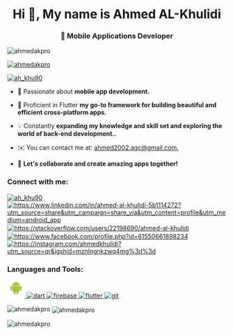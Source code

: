 <h1 align="center">Hi 👋, My name is Ahmed AL-Khulidi</h1>
<h3 align="center">📱 Mobile Applications Developer</h3>

<p align="left"> <img src="https://komarev.com/ghpvc/?username=ahmedakpro&label=Profile%20views&color=0e75b6&style=flat" alt="ahmedakpro" /> </p>

<p align="left"> <a href="https://github.com/ryo-ma/github-profile-trophy"><img src="https://github-profile-trophy.vercel.app/?username=ahmedakpro" alt="ahmedakpro" /></a> </p>

<p align="left"> <a href="https://twitter.com/ah_khu90" target="blank"><img src="https://img.shields.io/twitter/follow/ah_khu90?logo=twitter&style=for-the-badge" alt="ah_khu90" /></a> </p>

- 🚀 Passionate about **mobile app development.**

- 💙 Proficient in Flutter **my go-to framework for building beautiful and efficient cross-platform apps.**

- 💡 Constantly **expanding my knowledge and skill set and exploring the world of back-end development..**

- ✉️ You can contact me at: [ahmed2002.agc@gmail.com.](ahmed2002.agc@gmail.com.)

- 🙂 **Let's collaborate and create amazing apps together!**

<h3 align="left">Connect with me:</h3>
<p align="left">
<a href="https://twitter.com/ah_khu90" target="blank"><img align="center" src="https://raw.githubusercontent.com/rahuldkjain/github-profile-readme-generator/master/src/images/icons/Social/twitter.svg" alt="ah_khu90" height="30" width="40" /></a>
<a href="https://linkedin.com/in/https://www.linkedin.com/in/ahmed-al-khulidi-5b1114272?utm_source=share&utm_campaign=share_via&utm_content=profile&utm_medium=android_app" target="blank"><img align="center" src="https://raw.githubusercontent.com/rahuldkjain/github-profile-readme-generator/master/src/images/icons/Social/linked-in-alt.svg" alt="https://www.linkedin.com/in/ahmed-al-khulidi-5b1114272?utm_source=share&utm_campaign=share_via&utm_content=profile&utm_medium=android_app" height="30" width="40" /></a>
<a href="https://stackoverflow.com/users/https://stackoverflow.com/users/22198690/ahmed-al-khulidi" target="blank"><img align="center" src="https://raw.githubusercontent.com/rahuldkjain/github-profile-readme-generator/master/src/images/icons/Social/stack-overflow.svg" alt="https://stackoverflow.com/users/22198690/ahmed-al-khulidi" height="30" width="40" /></a>
<a href="https://fb.com/https://www.facebook.com/profile.php?id=61550661898234" target="blank"><img align="center" src="https://raw.githubusercontent.com/rahuldkjain/github-profile-readme-generator/master/src/images/icons/Social/facebook.svg" alt="https://www.facebook.com/profile.php?id=61550661898234" height="30" width="40" /></a>
<a href="https://instagram.com/https://instagram.com/ahmedkhulidi?utm_source=qr&igshid=mznlngnkzwq4mg%3d%3d" target="blank"><img align="center" src="https://raw.githubusercontent.com/rahuldkjain/github-profile-readme-generator/master/src/images/icons/Social/instagram.svg" alt="https://instagram.com/ahmedkhulidi?utm_source=qr&igshid=mznlngnkzwq4mg%3d%3d" height="30" width="40" /></a>
</p>

<h3 align="left">Languages and Tools:</h3>
<p align="left"> <a href="https://developer.android.com" target="_blank" rel="noreferrer"> <img src="https://raw.githubusercontent.com/devicons/devicon/master/icons/android/android-original-wordmark.svg" alt="android" width="40" height="40"/> </a> <a href="https://dart.dev" target="_blank" rel="noreferrer"> <img src="https://www.vectorlogo.zone/logos/dartlang/dartlang-icon.svg" alt="dart" width="40" height="40"/> </a> <a href="https://firebase.google.com/" target="_blank" rel="noreferrer"> <img src="https://www.vectorlogo.zone/logos/firebase/firebase-icon.svg" alt="firebase" width="40" height="40"/> </a> <a href="https://flutter.dev" target="_blank" rel="noreferrer"> <img src="https://www.vectorlogo.zone/logos/flutterio/flutterio-icon.svg" alt="flutter" width="40" height="40"/> </a> <a href="https://git-scm.com/" target="_blank" rel="noreferrer"> <img src="https://www.vectorlogo.zone/logos/git-scm/git-scm-icon.svg" alt="git" width="40" height="40"/> </a> </p>

<p><img align="left" src="https://github-readme-stats.vercel.app/api/top-langs?username=ahmedakpro&show_icons=true&locale=en&layout=compact" alt="ahmedakpro" /></p>

<p>&nbsp;<img align="center" src="https://github-readme-stats.vercel.app/api?username=ahmedakpro&show_icons=true&locale=en" alt="ahmedakpro" /></p>

<p><img align="center" src="https://github-readme-streak-stats.herokuapp.com/?user=ahmedakpro&" alt="ahmedakpro" /></p>
